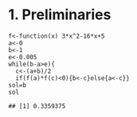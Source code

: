 # 1. Preliminaries

```{r}
f<-function(x) 3*x^2-16*x+5
a<-0
b<-1
e<-0.005
while(b-a>e){
  c<-(a+b)/2
  if(f(a)*f(c)<0){b<-c}else{a<-c}}
sol=b
sol

## [1] 0.3359375
```
